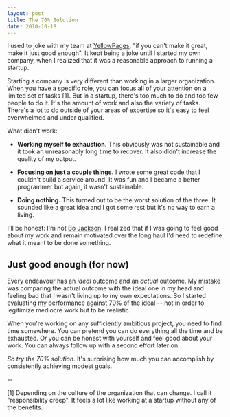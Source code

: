 ```yaml
---
layout: post
title: The 70% Solution
date: 2010-10-18
---
```


I used to joke with my team at [YellowPages](http://www.yellowpages.ca/), "if you can't make it great, make it just good enough". It kept being a joke until I started my own company, when I realized that it was a reasonable approach to running a startup. 

Starting a company is very different than working in a larger organization. When you have a specific role, you can focus all of your attention on a limited set of tasks \[1\]. But in a startup, there's too much to do and too few people to do it. It's the amount of work and also the variety of tasks. There's a lot to do outside of your areas of expertise so it's easy to feel overwhelmed and under qualified. 

What didn't work:

* **Working myself to exhaustion.** This obviously was not sustainable and it took an unreasonably long time to recover. It also didn't increase the quality of my output. 

* **Focusing on just a couple things.** I wrote some great code that I couldn't build a service around. It was fun and I became a better programmer but again, it wasn't sustainable.

* **Doing nothing.** This turned out to be the worst solution of the three. It sounded like a great idea and I got some rest but it's no way to earn a living. 

I'll be honest: I'm not [Bo Jackson](http://en.wikipedia.org/wiki/Bo_Jackson). I realized that if I was going to feel good about my work and remain motivated over the long haul I'd need to redefine what it meant to be done something. 

## Just good enough (for now) ##

Every endeavour has an *ideal* outcome and an *actual* outcome. My mistake was comparing the actual outcome with the ideal one in my head and feeling bad that I wasn't living up to my own expectations. So I started evaluating my performance against 70% of the ideal -- not in order to legitimize mediocre work but to be realistic. 

When you're working on any sufficiently ambitious project, you need to find time somewhere. You can pretend you can do everything all the time and be exhausted. Or you can be honest with yourself and feel good about your work. You can always follow up with a second effort later on. 

*So try the 70% solution.* It's surprising how much you can accomplish by consistently achieving modest goals. 

-- 

\[1\] Depending on the culture of the organization that can change. I call it "responsibility creep". It feels a lot like working at a startup without any of the benefits. 


